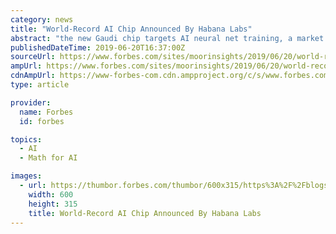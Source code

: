 ```yaml
---
category: news
title: "World-Record AI Chip Announced By Habana Labs"
abstract: "the new Gaudi chip targets AI neural net training, a market dominated today by NVIDIA. Gaudi uses 8 “Tensor Processor Cores,” or TPCs, each with dedicated on-die memory, a GEMM math engine, Gen 4 PCIe, and 32 GB of High Bandwidth Memory. Additionally ..."
publishedDateTime: 2019-06-20T16:37:00Z
sourceUrl: https://www.forbes.com/sites/moorinsights/2019/06/20/world-record-ai-chip-announced-by-habana-labs/
ampUrl: https://www.forbes.com/sites/moorinsights/2019/06/20/world-record-ai-chip-announced-by-habana-labs/amp/
cdnAmpUrl: https://www-forbes-com.cdn.ampproject.org/c/s/www.forbes.com/sites/moorinsights/2019/06/20/world-record-ai-chip-announced-by-habana-labs/amp/
type: article

provider:
  name: Forbes
  id: forbes

topics:
  - AI
  - Math for AI

images:
  - url: https://thumbor.forbes.com/thumbor/600x315/https%3A%2F%2Fblogs-images.forbes.com%2Fmoorinsights%2Ffiles%2F2019%2F06%2Fhabana.png
    width: 600
    height: 315
    title: World-Record AI Chip Announced By Habana Labs
---
```

